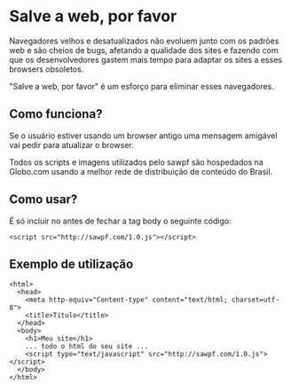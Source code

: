 ﻿Salve a web, por favor
===============================

Navegadores velhos e desatualizados não evoluem junto com os padrões web
e são cheios de bugs, afetando a qualidade dos sites e fazendo com que os
desenvolvedores gastem mais tempo para adaptar os sites a esses browsers
obsoletos.

"Salve a web, por favor" é um esforço para eliminar esses navegadores.



Como funciona?
--------------

Se o usuário estiver usando um browser antigo uma mensagem amigável vai
pedir para atualizar o browser.

Todos os scripts e imagens utilizados pelo sawpf são hospedados na
Globo.com usando a melhor rede de distribuição de conteúdo do Brasil.



Como usar?
----------

É só incluir no antes de fechar a tag body o seguinte código:

    <script src="http://sawpf.com/1.0.js"></script>


Exemplo de utilização
---------------------

    <html>
      <head>
        <meta http-equiv="Content-type" content="text/html; charset=utf-8">
        <title>Título</title>
      </head>
      <body>
        <h1>Meu site</h1>
        ... todo o html do seu site ...
        <script type="text/javascript" src="http://sawpf.com/1.0.js"></script>
      </body>
    </html>
